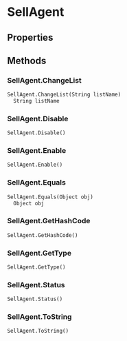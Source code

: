 # SellAgent    

## Properties  
 
## Methods  
### SellAgent.ChangeList
``` python
SellAgent.ChangeList(String listName)
  String listName 
```
### SellAgent.Disable
``` python
SellAgent.Disable()

```
### SellAgent.Enable
``` python
SellAgent.Enable()

```
### SellAgent.Equals
``` python
SellAgent.Equals(Object obj)
  Object obj 
```
### SellAgent.GetHashCode
``` python
SellAgent.GetHashCode()

```
### SellAgent.GetType
``` python
SellAgent.GetType()

```
### SellAgent.Status
``` python
SellAgent.Status()

```
### SellAgent.ToString
``` python
SellAgent.ToString()

```